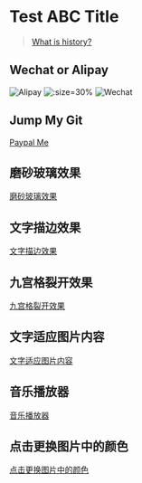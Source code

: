 # Test ABC Title

> [What is history?](HISTORY.md)

## Wechat or Alipay
![Alipay](images/IMG_4184.JPG ':size=25% ')
![](images/coffee.jpg ':size=30% ')
![Wechat](images/IMG_4202.JPG ':size=25%')

## Jump My Git
[Paypal Me](https://github.com/poiAnyoc)

## 磨砂玻璃效果
[磨砂玻璃效果](https://poianyoc.github.io/blog-poi/css/filter/backdrop-filter/frosting-glass.html)

## 文字描边效果
[文字描边效果](https://poianyoc.github.io/blog-poi/css/text-stroke-1.html)

## 九宫格裂开效果
[九宫格裂开效果](https://poianyoc.github.io/blog-poi/css/nth-child/hover-night-grid.html)

## 文字适应图片内容
[文字适应图片内容](https://poianyoc.github.io/blog-poi/css/fliter/svg-filter/hover-/text-filter.html)

## 音乐播放器
[音乐播放器](https://poianyoc.github.io/blog-poi/music-player/index.html)

## 点击更换图片中的颜色
[点击更换图片中的颜色](https://poianyoc.github.io/blog-poi/canvas-changeColor/clickcanva-changecolor.html)